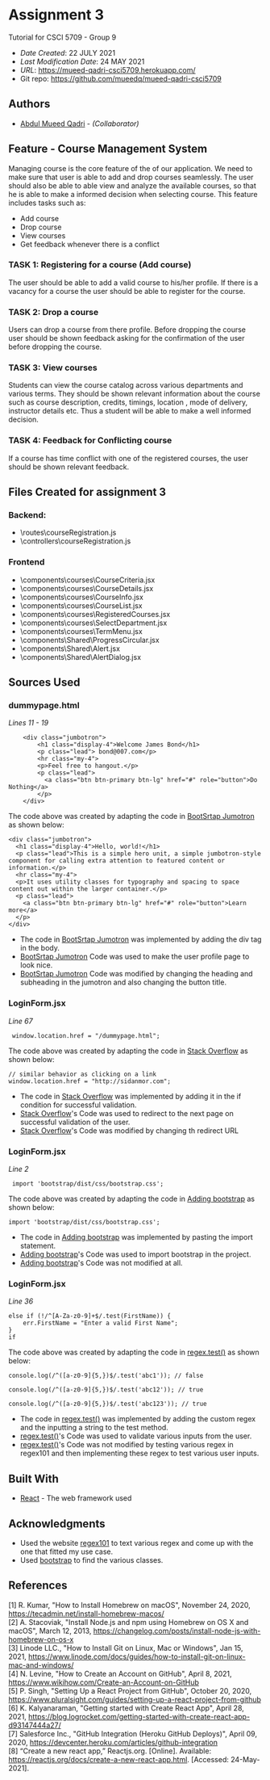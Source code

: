 # Assignment 3

Tutorial for CSCI 5709 - Group 9

* *Date Created*: 22 JULY 2021
* *Last Modification Date*: 24 MAY 2021
* *URL*: <https://mueed-qadri-csci5709.herokuapp.com/>
* Git repo:  https://github.com/mueedq/mueed-qadri-csci5709

## Authors

* [Abdul Mueed Qadri](ab291996@dal.ca) - *(Collaborator)*


## Feature - Course Management System
Managing course is the core feature of the of our application. We need to make sure that user is able to add and drop courses seamlessly. The user should also be able to able view and analyze the available courses, so that he is able to make a informed decision when selecting course. This feature includes tasks such as:
- Add course
- Drop course
- View courses
- Get feedback whenever there is a conflict

### TASK 1: Registering for a course (Add course)
The user should be able to add a valid course to his/her profile. If there is a vacancy for a course the user should be able to register for the course. 
### TASK 2: Drop a course
Users can drop a course from there profile. Before dropping the course user should be shown feedback asking for the confirmation of the user before dropping the course. 
### TASK 3: View courses
Students can view the course catalog across various departments and various terms. They should be shown relevant information about the course such as course description, credits, timings, location , mode of delivery, instructor details etc. Thus a student will be able to make a well informed decision.
### TASK 4: Feedback for Conflicting course
If a course has time conflict with one of the registered courses, the user should be shown relevant feedback. 

## Files Created for assignment 3
### Backend: 
- \routes\courseRegistration.js
- \controllers\courseRegistration.js
### Frontend
- \components\courses\CourseCriteria.jsx
- \components\courses\CourseDetails.jsx
- \components\courses\CourseInfo.jsx
- \components\courses\CourseList.jsx
- \components\courses\RegisteredCourses.jsx
- \components\courses\SelectDepartment.jsx
- \components\courses\TermMenu.jsx
- \components\Shared\ProgressCircular.jsx
- \components\Shared\Alert.jsx
- \components\Shared\AlertDialog.jsx

## Sources Used

### dummypage.html

*Lines 11 - 19*

```
    <div class="jumbotron">
        <h1 class="display-4">Welcome James Bond</h1>
        <p class="lead"> bond@007.com</p>
        <hr class="my-4">
        <p>Feel free to hangout.</p>
        <p class="lead">
          <a class="btn btn-primary btn-lg" href="#" role="button">Do Nothing</a>
        </p>
    </div>

```

The code above was created by adapting the code in [BootSrtap Jumotron](https://getbootstrap.com/docs/4.0/components/jumbotron/) as shown below: 

```
<div class="jumbotron">
  <h1 class="display-4">Hello, world!</h1>
  <p class="lead">This is a simple hero unit, a simple jumbotron-style component for calling extra attention to featured content or information.</p>
  <hr class="my-4">
  <p>It uses utility classes for typography and spacing to space content out within the larger container.</p>
  <p class="lead">
    <a class="btn btn-primary btn-lg" href="#" role="button">Learn more</a>
  </p>
</div>

```

- The code in [BootSrtap Jumotron](https://getbootstrap.com/docs/4.0/components/jumbotron/)  was implemented by adding the div tag in the body.
-  [BootSrtap Jumotron](https://getbootstrap.com/docs/4.0/components/jumbotron/)  Code was used to make the user profile page to look nice.
- [BootSrtap Jumotron](https://getbootstrap.com/docs/4.0/components/jumbotron/)  Code was modified by changing the heading and subheading in the jumotron and also changing the button title. 



### LoginForm.jsx

*Line 67*

```
 window.location.href = "/dummypage.html";

```

The code above was created by adapting the code in [Stack Overflow](https://stackoverflow.com/questions/4744751/how-do-i-redirect-with-javascript) as shown below: 

```
// similar behavior as clicking on a link
window.location.href = "http://sidanmor.com";

```

- The code in [Stack Overflow](https://stackoverflow.com/questions/4744751/how-do-i-redirect-with-javascript) was implemented by adding it in the if condition for successful validation.
- [Stack Overflow](https://stackoverflow.com/questions/4744751/how-do-i-redirect-with-javascript)'s Code was used to redirect to the next page on successful validation of the user. 
- [Stack Overflow](https://stackoverflow.com/questions/4744751/how-do-i-redirect-with-javascript)'s Code was modified by changing th redirect URL 


### LoginForm.jsx

*Line 2*

```
 import 'bootstrap/dist/css/bootstrap.css';

```

The code above was created by adapting the code in [Adding bootstrap](https://create-react-app.dev/docs/adding-bootstrap/) as shown below: 

```
import 'bootstrap/dist/css/bootstrap.css';

```

- The code in [Adding bootstrap](https://create-react-app.dev/docs/adding-bootstrap/) was implemented by pasting the import statement.
- [Adding bootstrap](https://create-react-app.dev/docs/adding-bootstrap/)'s Code was used to import bootstrap in the project. 
- [Adding bootstrap](https://create-react-app.dev/docs/adding-bootstrap/)'s Code was not modified at all. 


### LoginForm.jsx

*Line 36*

```
else if (!/^[A-Za-z0-9]+$/.test(FirstName)) {
    err.FirstName = "Enter a valid First Name";
} 
if 

```

The code above was created by adapting the code in [regex.test()](https://stackoverflow.com/questions/6603015/check-whether-a-string-matches-a-regex-in-js) as shown below: 

```
console.log(/^([a-z0-9]{5,})$/.test('abc1')); // false

console.log(/^([a-z0-9]{5,})$/.test('abc12')); // true

console.log(/^([a-z0-9]{5,})$/.test('abc123')); // true

```

- The code in [regex.test()](https://stackoverflow.com/questions/6603015/check-whether-a-string-matches-a-regex-in-js) was implemented by adding the custom regex and the inputting a string to the test method.
- [regex.test()](https://stackoverflow.com/questions/6603015/check-whether-a-string-matches-a-regex-in-js)'s Code was used to validate various inputs from the user.
- [regex.test()](https://stackoverflow.com/questions/6603015/check-whether-a-string-matches-a-regex-in-js)'s Code was not modified by testing various regex in regex101 and then implementing these regex to test various user inputs.


## Built With

* [React](https://reactjs.org/) - The web framework used

## Acknowledgments

* Used the website [regex101](https://regex101.com/) to text various regex and come up with the one that fitted my use case. 
* Used [bootstrap](https://getbootstrap.com/) to find the various classes. 

## References
[1] R. Kumar, "How to Install Homebrew on macOS", November 24, 2020, https://tecadmin.net/install-homebrew-macos/  
[2] A. Stacoviak, "Install Node.js and npm using Homebrew on OS X and macOS", March 12, 2013, https://changelog.com/posts/install-node-js-with-homebrew-on-os-x  
[3] Linode LLC., "How to Install Git on Linux, Mac or Windows", Jan 15, 2021, https://www.linode.com/docs/guides/how-to-install-git-on-linux-mac-and-windows/  
[4] N. Levine, "How to Create an Account on GitHub", April 8, 2021, https://www.wikihow.com/Create-an-Account-on-GitHub  
[5] P. Singh, "Setting Up a React Project from GitHub", October 20, 2020, https://www.pluralsight.com/guides/setting-up-a-react-project-from-github  
[6] K. Kalyanaraman, "Getting started with Create React App", April 28, 2021, https://blog.logrocket.com/getting-started-with-create-react-app-d93147444a27/  
[7] Salesforce Inc., "GitHub Integration (Heroku GitHub Deploys)", April 09, 2020, https://devcenter.heroku.com/articles/github-integration  
[8] “Create a new react app,” Reactjs.org. [Online]. Available: https://reactjs.org/docs/create-a-new-react-app.html. [Accessed: 24-May-2021].